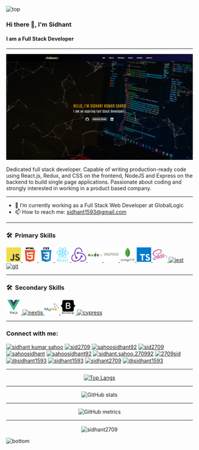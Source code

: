 ![top](https://i.imgur.com/qEiUyzW.png)

### Hi there 👋, I'm Sidhant

#### I am a Full Stack Developer

<hr>

[![I am a Full Stack Developer](Cover.png)](https://sidhant2709.github.io/)

Dedicated full stack developer. Capable of writing production-ready code using React.js, Redux, and CSS on the frontend, NodeJS and Express on the backend to build single page applications. Passionate about coding and strongly interested in working in a product based company.

<hr>

- 🌱 I’m currently working as a Full Stack Web Developer at GlobalLogic
- 📫 How to reach me: sidhant1593@gmail.com

<hr>

### 🛠 &nbsp;Primary Skills
<div align="left">
        <a
          href="https://developer.mozilla.org/en-US/docs/Web/JavaScript"
          target="_blank"
          rel="noreferrer"
        >
          <img
            src="https://raw.githubusercontent.com/devicons/devicon/master/icons/javascript/javascript-original.svg"
            alt="javascript"
            width="40"
            height="40"
          />
        </a>
        <a href="https://www.w3.org/html/" target="_blank" rel="noreferrer">
          <img
            src="https://raw.githubusercontent.com/devicons/devicon/master/icons/html5/html5-original-wordmark.svg"
            alt="html5"
            width="40"
            height="40"
          />
        </a>
        <a
          href="https://www.w3schools.com/css/"
          target="_blank"
          rel="noreferrer"
        >
          <img
            src="https://raw.githubusercontent.com/devicons/devicon/master/icons/css3/css3-original-wordmark.svg"
            alt="css3"
            width="40"
            height="40"
          />
        </a>
        <a href="https://reactjs.org/" target="_blank" rel="noreferrer">
          <img
            src="https://raw.githubusercontent.com/devicons/devicon/master/icons/react/react-original-wordmark.svg"
            alt="react"
            width="40"
            height="40"
          />
        </a>
        <a href="https://redux.js.org" target="_blank" rel="noreferrer">
          <img
            src="https://raw.githubusercontent.com/devicons/devicon/master/icons/redux/redux-original.svg"
            alt="redux"
            width="40"
            height="40"
          />
        </a>
        <a href="https://nodejs.org" target="_blank" rel="noreferrer">
          <img
            src="https://raw.githubusercontent.com/devicons/devicon/master/icons/nodejs/nodejs-original-wordmark.svg"
            alt="nodejs"
            width="40"
            height="40"
          />
        </a>
        <a href="https://expressjs.com" target="_blank" rel="noreferrer">
          <img
            src="https://raw.githubusercontent.com/devicons/devicon/master/icons/express/express-original-wordmark.svg"
            alt="express"
            width="40"
            height="40"
          />
        </a>
        <a href="https://www.mongodb.com/" target="_blank" rel="noreferrer">
          <img
            src="https://raw.githubusercontent.com/devicons/devicon/master/icons/mongodb/mongodb-original-wordmark.svg"
            alt="mongodb"
            width="40"
            height="40"
          />
        </a>
        <a
          href="https://www.typescriptlang.org/"
          target="_blank"
          rel="noreferrer"
        >
          <img
            src="https://raw.githubusercontent.com/devicons/devicon/master/icons/typescript/typescript-original.svg"
            alt="typescript"
            width="40"
            height="40"
          />
        </a>
        <a href="https://sass-lang.com" target="_blank" rel="noreferrer">
          <img
            src="https://raw.githubusercontent.com/devicons/devicon/master/icons/sass/sass-original.svg"
            alt="sass"
            width="40"
            height="40"
          />
        </a>
        <a href="https://jestjs.io" target="_blank" rel="noreferrer">
          <img
            src="https://www.vectorlogo.zone/logos/jestjsio/jestjsio-icon.svg"
            alt="jest"
            width="40"
            height="40"
          />
        </a>
        <a href="https://git-scm.com/" target="_blank" rel="noreferrer">
          <img
            src="https://www.vectorlogo.zone/logos/git-scm/git-scm-icon.svg"
            alt="git"
            width="40"
            height="40"
          />
        </a>
</div>
<hr>

### 🛠 &nbsp;Secondary Skills

<div align="left" >
        <a href="https://vuejs.org/" target="_blank" rel="noreferrer">
          <img
            src="https://raw.githubusercontent.com/devicons/devicon/master/icons/vuejs/vuejs-original-wordmark.svg"
            alt="vuejs"
            width="40"
            height="40"
          />
        </a>
        <a href="https://nextjs.org/" target="_blank" rel="noreferrer">
          <img
            src="https://cdn.worldvectorlogo.com/logos/nextjs-2.svg"
            alt="nextjs"
            width="40"
            height="40"
          />
        </a>
        <a href="https://www.mysql.com/" target="_blank" rel="noreferrer">
          <img
            src="https://raw.githubusercontent.com/devicons/devicon/master/icons/mysql/mysql-original-wordmark.svg"
            alt="mysql"
            width="40"
            height="40"
          />
        </a>
        <a href="https://getbootstrap.com" target="_blank" rel="noreferrer">
          <img
            src="https://raw.githubusercontent.com/devicons/devicon/master/icons/bootstrap/bootstrap-plain-wordmark.svg"
            alt="bootstrap"
            width="40"
            height="40"
          />
        </a>
        <a href="https://www.cypress.io" target="_blank" rel="noreferrer">
          <img
            src="https://raw.githubusercontent.com/simple-icons/simple-icons/6e46ec1fc23b60c8fd0d2f2ff46db82e16dbd75f/icons/cypress.svg"
            alt="cypress"
            width="40"
            height="40"
          />
        </a>
</div>
<hr>
<h3 align="left">Connect with me:</h3>
<div align="left" >
        <a
          href="https://www.linkedin.com/in/sidhant-kumar-sahoo-08a8291b8/"
          target="blank"
          ><img
            align="center"
            src="https://raw.githubusercontent.com/rahuldkjain/github-profile-readme-generator/master/src/images/icons/Social/linked-in-alt.svg"
            alt="sidhant kumar sahoo"
            height="30"
            width="40"
        /></a>
        <a href="https://codepen.io/sid2709" target="blank"
          ><img
            align="center"
            src="https://raw.githubusercontent.com/rahuldkjain/github-profile-readme-generator/master/src/images/icons/Social/codepen.svg"
            alt="sid2709"
            height="30"
            width="40"
        /></a>
        <a href="https://codesandbox.com/sahoosidhant92" target="blank"
          ><img
            align="center"
            src="https://raw.githubusercontent.com/rahuldkjain/github-profile-readme-generator/master/src/images/icons/Social/codesandbox.svg"
            alt="sahoosidhant92"
            height="30"
            width="40"
        /></a>
        <a href="https://codepen.io/sid2709" target="blank"
          ><img
            align="center"
            src="https://raw.githubusercontent.com/rahuldkjain/github-profile-readme-generator/master/src/images/icons/Social/codepen.svg"
            alt="sid2709"
            height="30"
            width="40"
        /></a>
        <a href="https://twitter.com/sahoosidhant" target="blank"
          ><img
            align="center"
            src="https://raw.githubusercontent.com/rahuldkjain/github-profile-readme-generator/master/src/images/icons/Social/twitter.svg"
            alt="sahoosidhant"
            height="30"
            width="40"
        /></a>
        <a href="https://codesandbox.com/sahoosidhant92" target="blank"
          ><img
            align="center"
            src="https://raw.githubusercontent.com/rahuldkjain/github-profile-readme-generator/master/src/images/icons/Social/codesandbox.svg"
            alt="sahoosidhant92"
            height="30"
            width="40"
        /></a>
        <a href="https://fb.com/sidhant.sahoo.270992" target="blank"
          ><img
            align="center"
            src="https://raw.githubusercontent.com/rahuldkjain/github-profile-readme-generator/master/src/images/icons/Social/facebook.svg"
            alt="sidhant.sahoo.270992"
            height="30"
            width="40"
        /></a>
        <a href="https://instagram.com/2709sid" target="blank"
          ><img
            align="center"
            src="https://raw.githubusercontent.com/rahuldkjain/github-profile-readme-generator/master/src/images/icons/Social/instagram.svg"
            alt="2709sid"
            height="30"
            width="40"
        /></a>
        <a href="https://medium.com/@sidhant1593" target="blank"
          ><img
            align="center"
            src="https://raw.githubusercontent.com/rahuldkjain/github-profile-readme-generator/master/src/images/icons/Social/medium.svg"
            alt="@sidhant1593"
            height="30"
            width="40"
        /></a>
        <a href="https://www.hackerrank.com/sidhant1593" target="blank"
          ><img
            align="center"
            src="https://raw.githubusercontent.com/rahuldkjain/github-profile-readme-generator/master/src/images/icons/Social/hackerrank.svg"
            alt="sidhant1593"
            height="30"
            width="40"
        /></a>
        <a href="https://www.leetcode.com/sidhant2709" target="blank"
          ><img
            align="center"
            src="https://raw.githubusercontent.com/rahuldkjain/github-profile-readme-generator/master/src/images/icons/Social/leet-code.svg"
            alt="sidhant2709"
            height="30"
            width="40"
        /></a>
        <a href="https://www.hackerearth.com/@sidhant1593" target="blank"
          ><img
            align="center"
            src="https://raw.githubusercontent.com/rahuldkjain/github-profile-readme-generator/master/src/images/icons/Social/hackerearth.svg"
            alt="@sidhant1593"
            height="30"
            width="40"
        /></a>

</div>

<hr>

<div align="center">

[![Top Langs](https://github-readme-stats.vercel.app/api/top-langs/?username=sidhant2709)](https://github.com/anuraghazra/github-readme-stats)

<hr>

![GitHub stats](https://github-readme-stats.vercel.app/api?username=sidhant2709&show_icons=true&count_private=true)

<hr>

![GitHub metrics](https://metrics.lecoq.io/sidhant2709)
  
<hr>
  
<p><img align="center" src="https://github-readme-streak-stats.herokuapp.com/?user=sidhant2709&" alt="sidhant2709" /></p>

</div>

![bottom](https://i.imgur.com/7eZjPnF.png)
